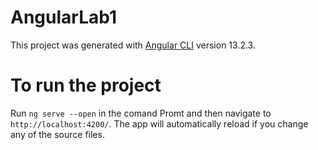 # AngularLab1

This project was generated with [Angular CLI](https://github.com/angular/angular-cli) version 13.2.3.

# To run the project 

 Run  `ng serve --open` in the comand Promt and then navigate to `http://localhost:4200/`.
 The app will automatically reload if you change any of the source files.

